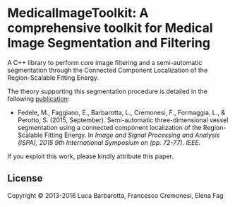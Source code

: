 # MedicalImageToolkit: A comprehensive toolkit for Medical Image Segmentation and Filtering
A C++ library to perform core image filtering and a semi-automatic segmentation through the Connected Component Localization of the Region-Scalable Fitting Energy.

The theory supporting this segmentation procedure is detailed in the following [publication](https://doi.org/10.1109/ISPA.2015.7306035):

- Fedele, M., Faggiano, E., Barbarotta, L., Cremonesi, F., Formaggia, L., & Perotto, S. (2015, September). Semi-automatic three-dimensional vessel segmentation using a connected component localization of the Region-Scalable Fitting Energy. In *Image and Signal Processing and Analysis (ISPA), 2015 9th International Symposium on (pp. 72-77). IEEE.*

If you exploit this work, please kindly attribute this paper.

## License
Copyright © 2013-2016 Luca Barbarotta, Francesco Cremonesi, Elena Fag